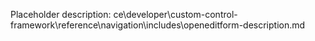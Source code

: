 Placeholder description: ce\developer\custom-control-framework\reference\navigation\includes\openeditform-description.md